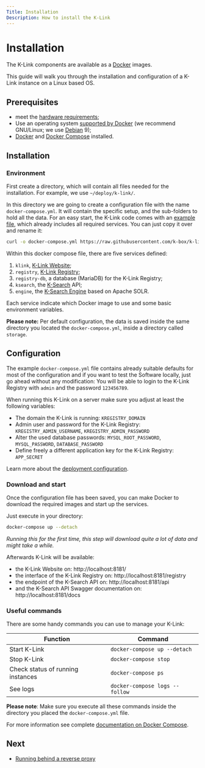 ```yaml
---
Title: Installation
Description: How to install the K-Link
---
```


# Installation

The K-Link components are available as a [Docker](https://www.docker.com/) images.

This guide will walk you through the installation and configuration of a K-Link instance on a Linux based OS.

## Prerequisites

- meet the [hardware requirements](./requirements.md);
- Use an operating system [supported by Docker](https://docs.docker.com/install/#server) (we recommend GNU/Linux; we use [Debian](https://debian.org) 9);
- [Docker](https://docs.docker.com/install/linux/docker-ce/debian/) and [Docker Compose](https://docs.docker.com/compose/install/) installed.

## Installation

### Environment

First create a directory, which will contain all files needed for the installation. For example, we use `~/deploy/k-link/`.

In this directory we are going to create a configuration file with the name `docker-compose.yml`. It will contain the specific setup, and the sub-folders to hold all the data. For an easy start, the K-Link code comes with an [example file](../docker-compose.example.yml), which already includes all required services. You can just copy it over and rename it:

```bash
curl -o docker-compose.yml https://raw.githubusercontent.com/k-box/k-link/master/docker-compose.example.yml
```

Within this docker compose file, there are five services defined:

1. `klink`, [K-Link Website](./website.md);
2. `registry`, [K-Link Registry](https://github.com/k-box/k-link-registry);
3. `registry-db`, a database (MariaDB) for the K-Link Registry;
4. `ksearch`, the [K-Search](https://github.com/k-box/k-search) API;
5. `engine`, the [K-Search Engine](https://github.com/k-box/k-search-engine) based on Apache SOLR.

Each service indicate which Docker image to use and some basic environment variables.

**Please note:** Per default configuration, the data is saved inside the same directory you located the `docker-compose.yml`, inside a directory called `storage`.

## Configuration

The example `docker-compose.yml` file contains already suitable defaults for most of the configuration and if you want to test the Software locally, just go ahead without any modification: You will be able to login to the K-Link Registry with `admin` and the password `123456789`.

When running this K-Link on a server make sure you adjust at least the following variables:

- The domain the K-Link is running: `KREGISTRY_DOMAIN`
- Admin user and password for the K-Link Registry: `KREGISTRY_ADMIN_USERNAME`, `KREGISTRY_ADMIN_PASSWORD`
- Alter the used database passwords: `MYSQL_ROOT_PASSWORD`, `MYSQL_PASSWORD`, `DATABASE_PASSWORD`
- Define freely a different application key for the K-Link Registry: `APP_SECRET`

Learn more about the [deployment configuration](./deploy-configuration.md).

### Download and start

Once the configuration file has been saved, you can make Docker to download the required images and start up the services.

Just execute in your directory:

```bash
docker-compose up --detach
```

_Running this for the first time, this step will download quite a lot of data and might take a while._

Afterwards K-Link will be available:

- the K-Link Website on: http://localhost:8181/
- the interface of the K-Link Registry on: http://localhost:8181/registry
- the endpoint of the K-Search API on: http://localhost:8181/api
- and the K-Search API Swagger documentation on: http://localhost:8181/docs

### Useful commands

There are some handy commands you can use to manage your K-Link:

| Function | Command |
|----------|---------|
| Start K-Link | `docker-compose up --detach` |
| Stop K-Link | `docker-compose stop` |
| Check status of running instances | `docker-compose ps` |
| See logs | `docker-compose logs --follow` |

**Please note**: Make sure you execute all these commands inside the directory you placed the `docker-compose.yml` file.

For more information see complete [documentation on Docker Compose](https://docs.docker.com/compose/reference/up/).

## Next

- [Running behind a reverse proxy](./reverse-proxy.md)
